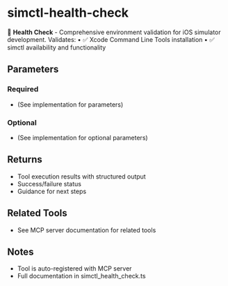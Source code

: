 # simctl-health-check

🏥 **Health Check** - Comprehensive environment validation for iOS simulator development.
Validates:
• ✅ Xcode Command Line Tools installation
• ✅ simctl availability and functionality

## Parameters

### Required
- (See implementation for parameters)

### Optional
- (See implementation for optional parameters)

## Returns

- Tool execution results with structured output
- Success/failure status
- Guidance for next steps

## Related Tools

- See MCP server documentation for related tools

## Notes

- Tool is auto-registered with MCP server
- Full documentation in simctl_health_check.ts
